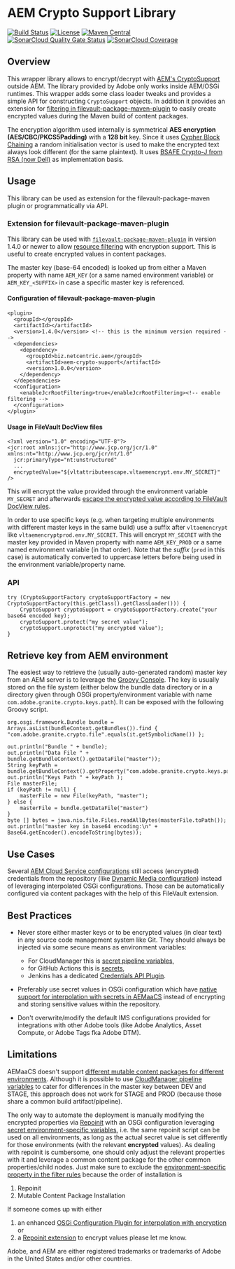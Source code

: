# AEM Crypto Support Library

[![Build Status](https://img.shields.io/github/actions/workflow/status/Netcentric/aem-crypto-support/maven.yml?branch=main)](https://github.com/Netcentric/aem-crypto-support/actions)
[![License](https://img.shields.io/badge/License-EPL%201.0-red.svg)](https://opensource.org/licenses/EPL-1.0)
[![Maven Central](https://img.shields.io/maven-central/v/biz.netcentric.aem/aem-crypto-support)](https://search.maven.org/artifact/biz.netcentric.aem/aem-crypto-support)
[![SonarCloud Quality Gate Status](https://sonarcloud.io/api/project_badges/measure?project=Netcentric_aem-crypto-support&metric=alert_status)](https://sonarcloud.io/summary/new_code?id=Netcentric_aem-crypto-support)
[![SonarCloud Coverage](https://sonarcloud.io/api/project_badges/measure?project=Netcentric_aem-crypto-support&metric=coverage)](https://sonarcloud.io/summary/new_code?id=Netcentric_aem-crypto-support)

## Overview

This wrapper library allows to encrypt/decrypt with [AEM's CryptoSupport][aem-cryptosupport] outside AEM. The library provided by Adobe
only works inside AEM/OSGi runtimes. This wrapper adds some class loader tweaks and provides a simple API for constructing `CryptoSupport` objects. 
In addition it provides an extension for [filtering in filevault-package-maven-plugin][filevault-filtering] to easily create encrypted values during the Maven build of content packages.

The encryption algorithm used internally is symmetrical **AES encryption (AES/CBC/PKCS5Padding)** with a **128 bit** key. Since it uses [Cypher Block Chaining](https://en.wikipedia.org/wiki/Block_cipher_mode_of_operation#CBC) a random initialisation vector is used to make the encrypted text always look different (for the same plaintext). It uses [BSAFE Crypto-J from RSA (now Dell)][bsafe-wikipedia] as implementation basis.

## Usage

This library can be used as extension for the filevault-package-maven plugin or programmatically via API.

### Extension for filevault-package-maven-plugin

This library can be used with [`filevault-package-maven-plugin`][filevault-package-maven-plugin] in version 1.4.0 or newer to allow [resource filtering][filevault-filtering] with encryption support. This is useful to create encrypted values in content packages.

The master key (base-64 encoded) is looked up from either a Maven property with name `AEM_KEY` (or a same named environment variable) or `AEM_KEY_<SUFFIX>` in case a specific master key is referenced.

#### Configuration of filevault-package-maven-plugin

```
<plugin>
  <groupId></groupId>
  <artifactId></artifactId>
  <version>1.4.0</version> <!-- this is the minimum version required -->
  <dependencies>
    <dependency>
      <groupId>biz.netcentric.aem</groupId>
      <artifactId>aem-crypto-support</artifactId>
      <version>1.0.0</version>
    </dependency>
  </dependencies>
  <configuration>
    <enableJcrRootFiltering>true</enableJcrRootFiltering><!-- enable filtering -->
  </configuration>
</plugin>
```

#### Usage in FileVault DocView files

```
<?xml version="1.0" encoding="UTF-8"?>
<jcr:root xmlns:jcr="http://www.jcp.org/jcr/1.0" xmlns:nt="http://www.jcp.org/jcr/nt/1.0"
  jcr:primaryType="nt:unstructured"
  ...
  encryptedValue="${vltattributeescape.vltaemencrypt.env.MY_SECRET}" />
```

This will encrypt the value provided through the environment variable `MY_SECRET` and afterwards [escape the encrypted value according to FileVault DocView rules][filevault-escape].

In order to use specific keys (e.g. when targeting multiple environments with different master keys in the same build) use a suffix after `vltaemencrypt` like `vltaemencryptprod.env.MY_SECRET`.
This will encrypt `MY_SECRET` with the master key provided in Maven property with name `AEM_KEY_PROD` or a same named environment variable (in that order). Note that the *suffix* (`prod` in this case) is automatically converted to uppercase letters before being used in the environment variable/property name.

### API 

```
try (CryptoSupportFactory cryptoSupportFactory = new CryptoSupportFactory(this.getClass().getClassLoader())) {
    CryptoSupport cryptoSupport = cryptoSupportFactory.create("your base64 encoded key);
    cryptoSupport.protect("my secret value");
    cryptoSupport.unprotect("my encrypted value");
}
```

## Retrieve key from AEM environment

The easiest way to retrieve the (usually auto-generated random) master key from an AEM server is to leverage the [Groovy Console][groovyconsole]. The key is usually stored on the file system (either below the bundle data directory or in a directory given through OSGi property/environment variable with name `com.adobe.granite.crypto.keys.path`). It can be exposed with the following Groovy script.

```
org.osgi.framework.Bundle bundle = Arrays.asList(bundleContext.getBundles()).find { "com.adobe.granite.crypto.file".equals(it.getSymbolicName()) };

out.println("Bundle " + bundle);
out.println("Data File " + bundle.getBundleContext().getDataFile("master"));
String keyPath = bundle.getBundleContext().getProperty("com.adobe.granite.crypto.keys.path");
out.println("Keys Path " + keyPath );
File masterFile;
if (keyPath != null) {
    masterFile = new File(keyPath, "master");
} else {
    masterFile = bundle.getDataFile("master")
}
byte [] bytes = java.nio.file.Files.readAllBytes(masterFile.toPath());
out.println("master key in base64 encoding:\n" + Base64.getEncoder().encodeToString(bytes));
```

## Use Cases

Several [AEM Cloud Service configurations][aem-cloudservice-configs] still access (encrypted) credentials from the repository (like [Dynamic Media configuration][dynamic-media-aem-config]) instead of leveraging interpolated OSGi configurations.
Those can be automatically configured via content packages with the help of this FileVault extension.

## Best Practices

* Never store either master keys or to be encrypted values (in clear text) in any source code management system like Git. They should always be injected via some secure means as environment variables:
    * For CloudManager this is [secret pipeline variables][cloudmanager-pipelinevars], 
    * for GitHub Actions this is [secrets][gha-secrets],
    * Jenkins has a dedicated [Credentials API Plugin][jenkins-credentials-plugin].

* Preferably use secret values in OSGi configuration which have [native support for interpolation with secrets in AEMaaCS](https://experienceleague.adobe.com/en/docs/experience-manager-cloud-service/content/implementing/deploying/configuring-osgi#when-to-use-secret-environment-specific-configuration-values) instead of encrypting and storing sensitive values within the repository.

* Don't overwrite/modify the default IMS configurations provided for integrations with other Adobe tools (like Adobe Analytics, Asset Compute, or Adobe Tags fka Adobe DTM).

## Limitations

AEMaaCS doesn't support [different mutable content packages for different environments](https://experienceleague.adobe.com/en/docs/experience-manager-cloud-service/content/implementing/deploying/overview#mutable-content-packages). Although it is possible to use [CloudManager pipeline variables][cloudmanager-pipelinevars] to cater for differences in the master key between DEV and STAGE, this approach does not work for STAGE and PROD (because those share a common build artifact/pipeline).

The only way to automate the deployment is manually modifying the encrypted properties via [Repoinit](https://experienceleague.adobe.com/en/docs/experience-manager-cloud-service/content/implementing/deploying/overview#repoinit) with an OSGi configuration leveraging [secret environment-specific variables](https://experienceleague.adobe.com/en/docs/experience-manager-cloud-service/content/implementing/deploying/configuring-osgi#when-to-use-secret-environment-specific-configuration-values), i.e. the same repoinit script can be used on all environments, as long as the actual secret value is set differently for those environments (with the relevant **encrypted** values).
As dealing with repoinit is cumbersome, one should only adjust the relevant properties with it and leverage a common content package for the other common properties/child nodes.
Just make sure to exclude the [environment-specific property in the filter rules](https://jackrabbit.apache.org/filevault/filter.html#Property_Filtering) because the order of installation is
1. Repoinit
2. Mutable Content Package Installation

If someone comes up with either
1. an enhanced [OSGi Configuration Plugin for interpolation with encryption](https://github.com/apache/felix-dev/blob/master/configadmin-plugins/interpolation/src/main/java/org/apache/felix/configadmin/plugin/interpolation/InterpolationConfigurationPlugin.java) or
2. a [Repoinit extension](https://sling.apache.org/documentation/bundles/repository-initialization.html) to encrypt values
please let me know.

Adobe, and AEM are either registered trademarks or trademarks of Adobe in
the United States and/or other countries.

[bsafe-wikipedia]: https://en.wikipedia.org/wiki/BSAFE
[aem-cryptosupport]: https://developer.adobe.com/experience-manager/reference-materials/6-5/javadoc/com/adobe/granite/crypto/CryptoSupport.html
[groovyconsole]: https://github.com/orbinson/aem-groovy-console
[filevault-package-maven-plugin]: https://jackrabbit.apache.org/filevault-package-maven-plugin/index.html
[filevault-filtering]: https://jackrabbit.apache.org/filevault-package-maven-plugin/filtering.html#Filtering_Extensions
[filevault-escape]: https://jackrabbit.apache.org/filevault/docview.html#Escaping]
[cloudmanager-pipelinevars]: https://experienceleague.adobe.com/en/docs/experience-manager-cloud-service/content/implementing/using-cloud-manager/cicd-pipelines/pipeline-variables
[gha-secrets]: https://docs.github.com/en/actions/security-for-github-actions/security-guides/using-secrets-in-github-actions
[jenkins-credentials-plugin]: https://github.com/jenkinsci/credentials-plugin/tree/master/docs
[dynamic-media-aem-config]: https://experienceleague.adobe.com/en/docs/experience-manager-cloud-service/content/assets/dynamicmedia/config-dm#configuring-dynamic-media-cloud-services
[aem-cloudservice-configs]: https://experienceleague.adobe.com/en/docs/experience-manager-65/content/implementing/developing/extending-aem/extending-cloud-services/extending-cloud-config
